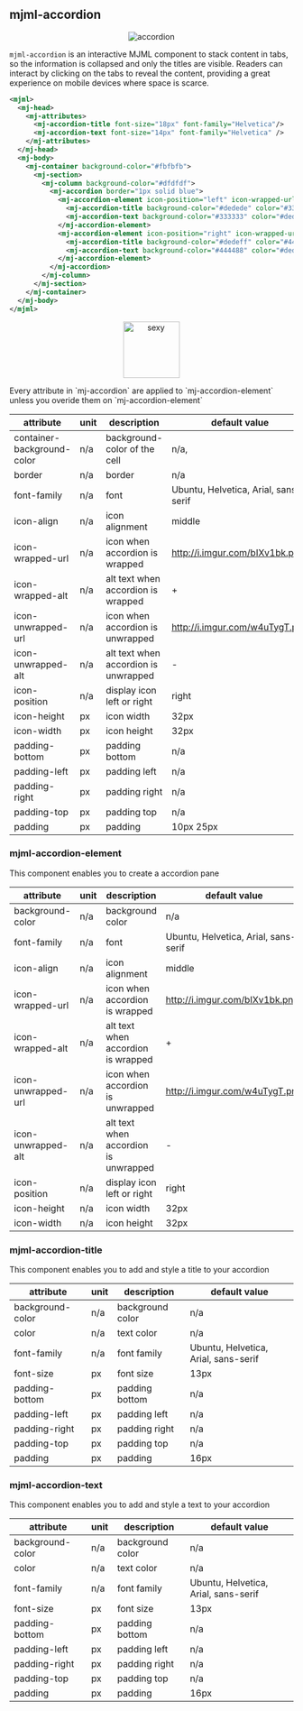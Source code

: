 ## mjml-accordion

<p align="center">
  <img src="http://i.imgur.com/1p50NXi.gif" alt="accordion" />
</p>

`mjml-accordion` is an interactive MJML component to stack content in tabs, so the information is collapsed and only the titles are visible. Readers can interact by clicking on the tabs to reveal the content, providing a great experience on mobile devices where space is scarce.

```xml
<mjml>
  <mj-head>
    <mj-attributes>
      <mj-accordion-title font-size="18px" font-family="Helvetica"/>
      <mj-accordion-text font-size="14px" font-family="Helvetica" />
    </mj-attributes>
  </mj-head>
  <mj-body>
    <mj-container background-color="#fbfbfb">
      <mj-section>
        <mj-column background-color="#dfdfdf">
          <mj-accordion border="1px solid blue">
            <mj-accordion-element icon-position="left" icon-wrapped-url="https://cdn4.iconfinder.com/data/icons/e-commerce-icon-set/48/More-128.png" icon-unwrapped-url="https://cdn4.iconfinder.com/data/icons/e-commerce-icon-set/48/Less-128.png">
              <mj-accordion-title background-color="#dedede" color="#333333">To the left, to the left</mj-accordion-title>
              <mj-accordion-text background-color="#333333" color="#dedede">Isn't this content neat?</mj-accordion-text>
            </mj-accordion-element>
            <mj-accordion-element icon-position="right" icon-wrapped-url="https://cdn2.iconfinder.com/data/icons/ios-7-icons/50/down4-512.png" icon-unwrapped-url="https://cdn2.iconfinder.com/data/icons/ios-7-icons/50/up4-512.png">
              <mj-accordion-title background-color="#dedeff" color="#444488">To the right, to the right</mj-accordion-title>
              <mj-accordion-text background-color="#444488" color="#dedeff">What about this content?</mj-accordion-text>
            </mj-accordion-element>
          </mj-accordion>
        </mj-column>
      </mj-section>
    </mj-container>
  </mj-body>
</mjml>
```

<p align="center">
  <a href="https://mjml.io/try-it-live/components/accordion">
    <img width="100px" src="http://imgh.us/TRYITLIVE.svg" alt="sexy" />
  </a>
</p>

<aside class="notice">
Every attribute in `mj-accordion` are applied to `mj-accordion-element` unless you overide them on `mj-accordion-element`
</aside>


attribute | unit | description | default value
----------|------|-------------|---------------
container-background-color | n/a | background-color of the cell | n/a,
border | n/a | border | n/a
font-family | n/a | font | Ubuntu, Helvetica, Arial, sans-serif
icon-align | n/a | icon alignment | middle
icon-wrapped-url | n/a | icon when accordion is wrapped | http://i.imgur.com/bIXv1bk.png
icon-wrapped-alt | n/a | alt text when accordion is wrapped | +
icon-unwrapped-url | n/a | icon when accordion is unwrapped | http://i.imgur.com/w4uTygT.png
icon-unwrapped-alt | n/a | alt text when accordion is unwrapped | -
icon-position | n/a | display icon left or right | right
icon-height | px | icon width | 32px
icon-width | px | icon height | 32px
padding-bottom | px | padding bottom | n/a
padding-left | px | padding left | n/a
padding-right | px | padding right | n/a
padding-top | px | padding top | n/a
padding | px | padding | 10px 25px

### mjml-accordion-element

This component enables you to create a accordion pane

attribute | unit | description | default value
----------|------|-------------|---------------
background-color | n/a | background color | n/a
font-family | n/a | font | Ubuntu, Helvetica, Arial, sans-serif
icon-align | n/a | icon alignment | middle
icon-wrapped-url | n/a | icon when accordion is wrapped | http://i.imgur.com/bIXv1bk.png
icon-wrapped-alt | n/a | alt text when accordion is wrapped | +
icon-unwrapped-url | n/a | icon when accordion is unwrapped | http://i.imgur.com/w4uTygT.png
icon-unwrapped-alt | n/a | alt text when accordion is unwrapped | -
icon-position | n/a | display icon left or right | right
icon-height | n/a | icon width | 32px
icon-width | n/a | icon height | 32px

### mjml-accordion-title

This component enables you to add and style a title to your accordion

attribute | unit | description | default value
----------|------|-------------|---------------
background-color | n/a | background color | n/a
color | n/a | text color | n/a
font-family | n/a | font family | Ubuntu, Helvetica, Arial, sans-serif
font-size | px | font size | 13px
padding-bottom | px | padding bottom | n/a
padding-left | px | padding left | n/a
padding-right | px | padding right | n/a
padding-top | px | padding top | n/a
padding | px | padding | 16px

### mjml-accordion-text

This component enables you to add and style a text to your accordion

attribute | unit | description | default value
----------|------|-------------|---------------
background-color | n/a | background color | n/a
color | n/a | text color | n/a
font-family | n/a | font family | Ubuntu, Helvetica, Arial, sans-serif
font-size | px | font size | 13px
padding-bottom | px | padding bottom | n/a
padding-left | px | padding left | n/a
padding-right | px | padding right | n/a
padding-top | px | padding top | n/a
padding | px | padding | 16px
